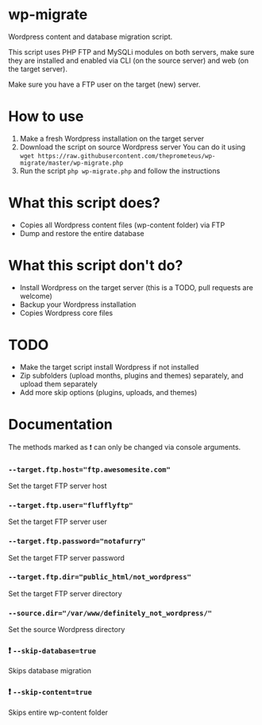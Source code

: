
# wp-migrate
Wordpress content and database migration script.

This script uses PHP FTP and MySQLi modules on both servers, make sure they are installed and enabled via CLI (on the source server) and web (on the target server).

Make sure you have a FTP user on the target (new) server.

# How to use
1. Make a fresh Wordpress installation on the target server
2. Download the script on source Wordpress server
You can do it using `wget https://raw.githubusercontent.com/theprometeus/wp-migrate/master/wp-migrate.php`
3. Run the script ```php wp-migrate.php``` and follow the instructions

# What this script does?
- Copies all Wordpress content files (wp-content folder) via FTP
- Dump and restore the entire database

# What this script don't do?
- Install Wordpress on the target server (this is a TODO, pull requests are welcome)
- Backup your Wordpress installation
- Copies Wordpress core files

# TODO
- Make the target script install Wordpress if not installed
- Zip subfolders (upload months, plugins and themes) separately, and upload them separately
- Add more skip options (plugins, uploads, and themes)

# Documentation
The methods marked as ❗ can only be changed via console arguments.

### `--target.ftp.host="ftp.awesomesite.com"`
Set the target FTP server host

### `--target.ftp.user="flufflyftp"`
Set the target FTP server user

### `--target.ftp.password="notafurry"`
Set the target FTP server password

### `--target.ftp.dir="public_html/not_wordpress"`
Set the target FTP server directory

### `--source.dir="/var/www/definitely_not_wordpress/"`
Set the source Wordpress directory

### ❗ `--skip-database=true`
Skips database migration

### ❗ `--skip-content=true`
Skips entire wp-content folder
